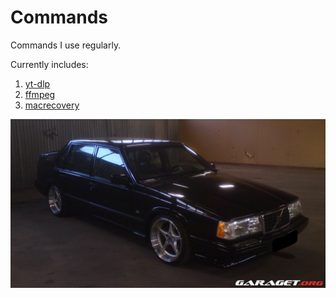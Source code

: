 # Commands
Commands I use regularly.

Currently includes:
1. [yt-dlp](https://github.com/yt-dlp/yt-dlp)
2. [ffmpeg](https://www.ffmpeg.org)
3. [macrecovery](https://github.com/acidanthera/OpenCorePkg/tree/master/Utilities/macrecovery)

![Mascot](https://github.com/DucksterBoo123/Commands/blob/main/assets/car.jpg)

